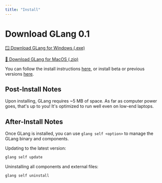 ```yaml
---
title: "Install"
---
```


# Download GLang 0.1

[🪟 Download GLang for Windows (.exe)](https://github.com/george-language/glang/releases/latest/download/GeorgeLanguage+windows_setup.exe)

[🍏 Download GLang for MacOS (.zip)](https://github.com/george-language/glang/releases/latest/download/GeorgeLanguage+macos_setup.pkg)

You can follow the install instructions [here](/docs/install/instructions), or install beta or previous versions [here](https://github.com/george-language/glang/releases).

## Post-Install Notes
Upon installing, GLang requires ~5 MB of space. As far as computer power goes, that's up to you! It's optimized to run well even on low-end laptops.

## After-Install Notes
Once GLang is installed, you can use `glang self <option>` to manage the GLang binary and components.

Updating to the latest version:

```sh
glang self update
```

Uninstalling all components and external files:

```sh
glang self uninstall
```

